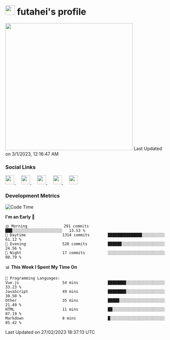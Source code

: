 <h1><img src="https://fonts.gstatic.com/s/e/notoemoji/latest/1f914/512.gif" width="30"/> futahei's profile</h1>
<!--START_SECTION:lapras-card-->
<a href="https://lapras.com/public/M9NU3UQ" target="_blank" rel="noopener noreferrer"><img src="https://lapras-card-generator.vercel.app/api/svg?e=3.42&b=3.57&i=3.19&b1=%23232323&b2=%236d6d6d&i1=%23212121&i2=%23818181&l=ja" width="400" ></a>  
Last Updated on 3/1/2023, 12:16:47 AM
<!--END_SECTION:lapras-card-->

<h3>Social Links</h3>
<p>
  <a href= "https://github.com/futahei">
    <img src="https://img.icons8.com/ios-filled/50/000000/github.svg" width="28px"/>
  </a>
  &emsp;
  <a href= "https://www.youtube.com/channel/UC6cSz5FoLd8ib7Qnncyj-eg">
    <img src="https://img.icons8.com/ios-filled/50/000000/youtube.svg" width="28px"/>
  </a>
  &emsp;
  <a href= "https://twitter.com/kohei_fttk">
    <img src="https://img.icons8.com/ios-filled/50/000000/twitter.svg" width="28px"/>
  </a>
  &emsp;
  <a href= "https://keybase.io/futahei">
    <img src="https://img.icons8.com/ios-filled/50/000000/keybase2.svg" width="28px"/>
  </a>
  &emsp;
  <a href="mailto:kohei_f@cynack.com">
    <img src="https://img.icons8.com/ios-filled/50/000000/email.png" width="28px"/>
  </a>
</p>

<h3>Development Metrics</h3>

<!--START_SECTION:waka-->
![Code Time](http://img.shields.io/badge/Code%20Time-1%2C139%20hrs%2052%20mins-blue)

**I'm an Early 🐤** 

```text
🌞 Morning                291 commits         ███░░░░░░░░░░░░░░░░░░░░░░   13.53 % 
🌆 Daytime                1314 commits        ███████████████░░░░░░░░░░   61.12 % 
🌃 Evening                528 commits         ██████░░░░░░░░░░░░░░░░░░░   24.56 % 
🌙 Night                  17 commits          ░░░░░░░░░░░░░░░░░░░░░░░░░   00.79 % 
```


📊 **This Week I Spent My Time On** 

```text
💬 Programming Languages: 
Vue.js                   54 mins             ████████░░░░░░░░░░░░░░░░░   33.23 % 
JavaScript               49 mins             ████████░░░░░░░░░░░░░░░░░   30.50 % 
Other                    35 mins             █████░░░░░░░░░░░░░░░░░░░░   21.49 % 
HTML                     11 mins             ██░░░░░░░░░░░░░░░░░░░░░░░   07.19 % 
Markdown                 8 mins              █░░░░░░░░░░░░░░░░░░░░░░░░   05.42 % 
```


 Last Updated on 27/02/2023 18:37:13 UTC
<!--END_SECTION:waka-->
